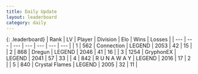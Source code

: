 ```yaml
---
title: Daily Update
layout: leaderboard
category: daily
---
```


{: .leaderboard}
| Rank | LV | Player | Division | Elo | Wins | Losses |
| --- | --- | --- | --- | --- | --- | --- |
| <span data-change="4">1</span> | 562 | <span title="ID: 539711">Connection</span> | LEGEND | <span data-change="62">2053</span> | <span data-change="17">42</span> | <span data-change="3">15</span> |
| <span data-change="-1">2</span> | 868 | <span title="ID: 337810">Dregun</span> | LEGEND | <span data-change="22">2046</span> | <span data-change="3">41</span> | <span data-change="0">16</span> |
| <span data-change="4">3</span> | 1254 | <span title="ID: 315148">GryphonEX</span> | LEGEND | <span data-change="58">2041</span> | <span data-change="17">57</span> | <span data-change="6">33</span> |
| <span data-change="5">4</span> | 842 | <span title="ID: 66144">R U N A W A Y</span> | LEGEND | <span data-change="58">2016</span> | <span data-change="8">17</span> | <span data-change="0">2</span> |
| <span data-change="-3">5</span> | 840 | <span title="ID: 163201">Crystal Flames</span> | LEGEND | <span data-change="1">2005</span> | <span data-change="2">32</span> | <span data-change="2">11</span> |